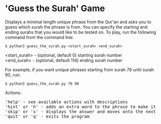 # 'Guess the Surah' Game

Displays a minimal length unique phrase from the Qur'an and asks you to guess
which surah the phrase is from. You can specify the starting and ending surahs
that you would like to be tested on. To play, run the following command from
the command line:

    $ python3 guess_the_surah.py <start_surah> <end_surah>
    
<start_surah> - (optional, default 0) starting surah number<br>
<end_surah> - (optional, default 114) ending surah number

For example, if you want unique phrases starting from surah 78 until surah 90,
run:

    $ python3 guess_the_surah.py 78 90

Actions:
<pre>
'help' - see available actions with descriptions
'hint' or 'h' - adds an extra word to the phrase to make it easier to guess
'skip' or 's' - displays the answer and moves onto the next phrase
'quit' or 'q' - exits the program
</pre>
